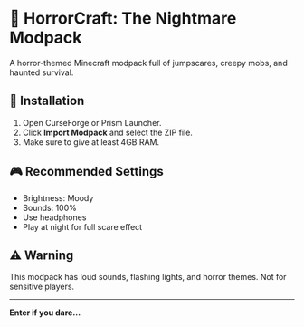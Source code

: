 # 👻 HorrorCraft: The Nightmare Modpack

A horror-themed Minecraft modpack full of jumpscares, creepy mobs, and haunted survival.

## 🔧 Installation

1. Open CurseForge or Prism Launcher.  
2. Click **Import Modpack** and select the ZIP file.  
3. Make sure to give at least 4GB RAM.

## 🎮 Recommended Settings

- Brightness: Moody  
- Sounds: 100%  
- Use headphones  
- Play at night for full scare effect

## ⚠️ Warning

This modpack has loud sounds, flashing lights, and horror themes. Not for sensitive players.

---

**Enter if you dare...**
